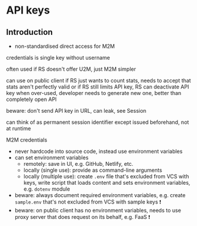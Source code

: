 # API keys

<!-- todo: finish 
? should be own section or not ? -->



## Introduction

- non-standardised direct access for M2M



credentials is single key without username

often used if RS doesn't offer U2M, just M2M
simpler

can use on public client if RS just wants to count stats, needs to accept that stats aren't perfectly valid
or if RS still limits API key, RS can deactivate API key when over-used, developer needs to generate new one, better than completely open API

beware: don't send API key in URL, can leak, see Session

can think of as permanent session identifier
  except issued beforehand, not at runtime


M2M credentials
<!-- todo: move somewhere better place -->
- never hardcode into source code, instead use environment variables
- can set environment variables
  - remotely: save in UI, e.g. GitHub, Netlify, etc.
  - locally (single use): provide as command-line arguments
  - locally (multiple use): create `.env` file that's excluded from VCS with keys, write script that loads content and sets environment variables, e.g. `dotenv` module
- beware: always document required environment variables, e.g. create `sample.env` that's not excluded from VCS with sample keys ❗️
- beware: on public client has no environment variables, needs to use proxy server that does request on its behalf, e.g. FaaS ❗️



<!-- 

- beware: don't implement OAuth as part of API itself, makes API target of attack, use separate auth server, e.g. stricter rate limit, etc.

 -->